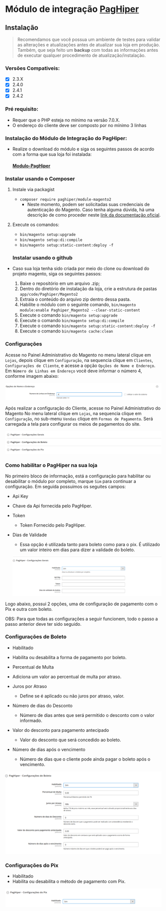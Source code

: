 # Módulo de integração [PagHiper](https://www.paghiper.com/) 

## Instalação

> Recomendamos que você possua um ambiente de testes para validar as alterações e atualizações antes de atualizar sua loja em produção. Também, que seja feito um **backup** com todas as informações antes de executar qualquer procedimento de atualização/instalação.

### Versões Compativeis:

- [x] 2.3.X
- [x] 2.4.0
- [x] 2.4.1
- [x] 2.4.2 
 
### Pré requisito:

- Requer que o PHP esteja no mínimo na versão 7.0.X.
- O endereço do cliente deve ser composto por no mínimo 3 linhas

### Instalação do Módulo de Integração do PagHiper:

- Realize o download do módulo e siga os seguintes passos de acordo com a forma que sua loja foi instalada:

  #### [Modulo-PagHiper](https://github.com/paghiper/Modulo-PagHiper-Pix-Magento-2.3.X-e-2.4.X)

### Instalar usando o Composer

1. Instale via packagist 
   - ```composer require paghiper/module-magento2```
       - Neste momento, podem ser solicitadas suas credenciais de autenticação do Magento. Caso tenha alguma dúvida, há uma descrição de como proceder neste [link da documentação oficial](http://devdocs.magento.com/guides/v2.0/install-gde/prereq/connect-auth.html).
2. Execute os comandos:
   - ```bin/magento setup:upgrade```
   - ```bin/magento setup:di:compile```
   - ```bin/magento setup:static-content:deploy -f```
   

   ### Instalar usando o github

- Caso sua loja tenha sido criada por meio do clone ou download do projeto magento, siga os seguintes passos:

  1. Baixe o repositório em um arquivo .zip;
  2. Dentro do diretório de instalação da loja, crie a estrutura de pastas ```app/code/Paghiper/Magento2```
  3. Extraia o conteúdo do arquivo zip dentro dessa pasta.
  4. Habilite o módulo com o seguinte comando, ```bin/magento module:enable Paghiper_Magento2 --clear-static-content```
  5. Execute o comando ```bin/magento setup:upgrade```
  6. Execute o comando ```bin/magento setup:di:compile```
  7. Execute o comando ```bin/magento setup:static-content:deploy -f```
  8. Execute o comando ```bin/magento cache:clean```


### Configurações

Acesse no Painel Administrativo do Magento no menu lateral clique em `Lojas`, depois clique em `Configuração`, na sequencia clique em `Clientes`,  `Configurações de Cliente`, e acesse a opção `Opções de Nome e Endereço`. Em `Número de Linhas em Endereço` você deve informar o número 4, conforme imagem abaixo:

![FOTO 1](.github/img/01.png)

Após realizar a configuração do Cliente, acesse no Painel Administrativo do Magento No menu lateral clique em `Lojas`, na sequencia clique em `Configuração`, no sub-menu `Vendas` clique em `Formas de Pagamento`. Será carregada a tela para configurar os meios de pagamentos do site. 

<p align="center">
  <img src=".github/img/02.png" />
</p>

### Como habilitar o PagHiper na sua loja

No primeiro bloco de informação, está a configuração para habilitar ou desabilitar o módulo por completo, marque `Sim` para continuar a configuração. Em seguida possuimos os seguites campos:

- Api Key
 - Chave da Api fornecida pelo PagHiper.

- Token
  - Token Fornecido pelo PagHiper.

- Dias de Validade
  - Essa opção é utilizada tanto para boleto como para o pix. É utilizado um valor inteiro em dias para dizer a validade do boleto.

  ![FOTO 3](.github/img/03.png)

Logo abaixo, possui 2 opções, uma de configuração de pagamento com o Pix e outra com boleto.

OBS: Para que todas as configurações a seguir funcionem, todo o passo a passo anterior deve ter sido seguido.

### Configurações de Boleto

- Habilitado
 - Habilita ou desabilita a forma de pagamento por boleto.

- Percentual de Multa
 - Adiciona um valor ao percentual de multa por atraso.

- Juros por Atraso
    - Define se é aplicado ou não juros por atraso, valor.

- Número de dias do Desconto
    - Número de dias antes que será permitido o desconto com o valor informado.

- Valor do desconto para pagamento antecipado
    - Valor do desconto que será concedido ao boleto.

- Número de dias após o vencimento
    - Número de dias que o cliente pode ainda pagar o boleto após o vencimento.

![FOTO 4](.github/img/04.png)

### Configurações do Pix

- Habilitado
 - Habilita ou desabilita o método de pagamento com Pix.

![FOTO 5](.github/img/05.png)
